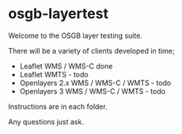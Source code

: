 # osgb-layertest

Welcome to the OSGB layer testing suite.

There will be a variety of clients developed in time;

- Leaflet WMS / WMS-C   done
- Leaflet WMTS - todo
- Openlayers 2.x WMS / WMS-C / WMTS - todo
- Openlayers 3 WMS / WMS-C / WMTS - todo

Instructions are in each folder.

Any questions just ask.


